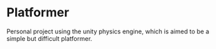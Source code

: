 # Platformer

Personal project using the unity physics engine, which is aimed to be a simple but difficult platformer. 
